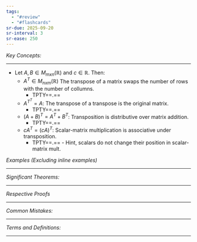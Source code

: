 ```yaml
---
tags:
  - "#review"
  - "#flashcards"
sr-due: 2025-09-20
sr-interval: 3
sr-ease: 250
---
```

*Key Concepts:*
___

- Let $A, B \in M_{mxn}(\mathbb{R})$ and $c \in \mathbb{R}$. Then:
	- $A^T \in M_{nxm}(\mathbb{R})$ The transpose of a matrix swaps the number of rows with the number of collumns.
		- TPTY==.==
	- $A^{T^T} = A$: The transpose of a transpose is the original matrix.
		- TPTY==.==
	- $(A + B)^T = A^T + B^T$: Transposition is distributive over matrix addition.	
		- TPTY==.==
	- $cA^T = (cA)^T$: Scalar-matrix multiplication is associative under transposition.  
		- TPTY==.== - Hint, scalars do not change their position in scalar-matrix mult.
		

*Examples (Excluding inline examples)* 
___

*Significant Theorems:*
___

*Respective Proofs*
___

*Common Mistakes:*
___

*Terms and Definitions:*
___

